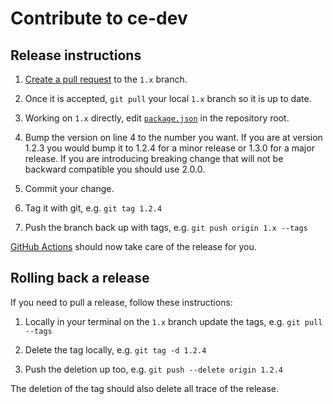# Contribute to ce-dev

## Release instructions

1. [Create a pull request](https://github.com/codeenigma/ce-dev/compare) to the `1.x` branch.

2. Once it is accepted, `git pull` your local `1.x` branch so it is up to date.

3. Working on `1.x` directly, edit [`package.json`](https://github.com/codeenigma/ce-dev/blob/1.x/package.json) in the repository root.

4. Bump the version on line 4 to the number you want. If you are at version 1.2.3 you would bump it to 1.2.4 for a minor release or 1.3.0 for a major release. If you are introducing breaking change that will not be backward compatible you should use 2.0.0.

5. Commit your change.

6. Tag it with git, e.g. `git tag 1.2.4`

7. Push the branch back up with tags, e.g. `git push origin 1.x --tags`

[GitHub Actions](https://github.com/codeenigma/ce-dev/actions) should now take care of the release for you.

## Rolling back a release

If you need to pull a release, follow these instructions:

1. Locally in your terminal on the `1.x` branch update the tags, e.g. `git pull --tags`

2. Delete the tag locally, e.g. `git tag -d 1.2.4`

3. Push the deletion up too, e.g. `git push --delete origin 1.2.4`

The deletion of the tag should also delete all trace of the release.
